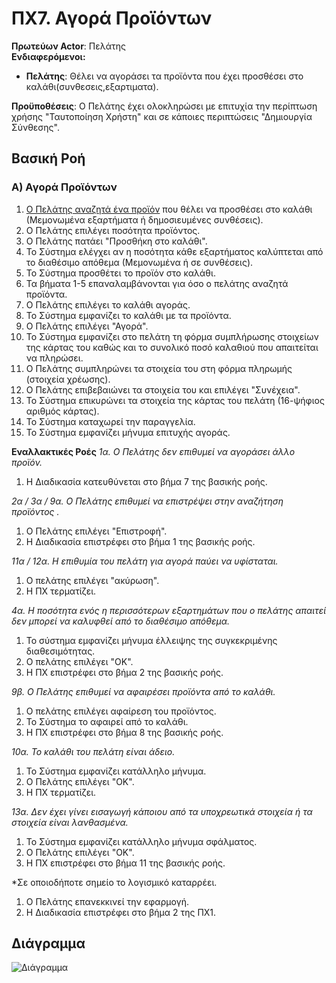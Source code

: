 # ΠΧ7. Αγορά Προϊόντων

**Πρωτεύων Actor**: Πελάτης  
**Ενδιαφερόμενοι:**
- **Πελάτης**: Θέλει να αγοράσει τα προϊόντα που έχει προσθέσει στο καλάθι(συνθεσεις,εξαρτιματα). 

**Προϋποθέσεις**: Ο Πελάτης έχει ολοκληρώσει με επιτυχία την περίπτωση χρήσης "Ταυτοποίηση Χρήστη" και σε κάποιες περιπτώσεις "Δημιουργία Σύνθεσης". 
## Βασική Ροή

### Α) Αγορά Προϊόντων

1. [Ο Πελάτης αναζητά ένα προϊόν](uc2-product-search.md) που θέλει να προσθέσει στο καλάθι (Μεμονωμένα εξαρτήματα ή δημοσιευμένες συνθέσεις).
2. Ο Πελάτης επιλέγει ποσότητα προϊόντος.
3. Ο Πελάτης πατάει "Προσθήκη στο καλάθι".
4. Το Σύστημα ελέγχει αν η ποσότητα κάθε εξαρτήματος καλύπτεται από το διαθέσιμο απόθεμα (Μεμονωμένα ή σε συνθέσεις).
5. Το Σύστημα προσθέτει το προϊόν  στο καλάθι.
6. Τα βήματα 1-5 επαναλαμβάνονται για όσο ο πελάτης αναζητά προϊόντα.
7. Ο Πελάτης επιλέγει το καλάθι αγοράς. 
8. Το Σύστημα εμφανίζει το καλάθι με τα προϊόντα. 
9. Ο Πελάτης επιλέγει "Αγορά".
10. Το Σύστημα εμφανίζει στο πελάτη τη φόρμα συμπλήρωσης στοιχείων της κάρτας του καθώς και το συνολικό ποσό καλαθιού που απαιτείται να πληρώσει.
11. Ο Πελάτης συμπληρώνει τα στοιχεία του στη φόρμα πληρωμής (στοιχεία χρέωσης).
12. Ο Πελάτης επιβεβαιώνει τα στοιχεία του και επιλέγει "Συνέχεια".
13. Το Σύστημα επικυρώνει τα στοιχεία της κάρτας του πελάτη (16-ψήφιος αριθμός κάρτας).
14. Το Σύστημα καταχωρεί την παραγγελία.
15. Το Σύστημα εμφανίζει μήνυμα επιτυχής αγοράς. 


**Εναλλακτικές Ροές**
*1α. Ο Πελάτης δεν επιθυμεί να αγοράσει  άλλο προϊόν.*
1. Η Διαδικασία  κατευθύνεται στο βήμα 7 της βασικής ροής.

*2α / 3α / 9α. Ο Πελάτης επιθυμεί να επιστρέψει στην αναζήτηση προϊόντος .*
1. Ο Πελάτης επιλέγει "Επιστροφή".
2. Η Διαδικασία επιστρέφει στο βήμα 1 της βασικής ροής.

*11α / 12α. Η επιθυμία του πελάτη για αγορά παύει να υφίσταται.*
1. Ο πελάτης  επιλέγει "ακύρωση".
2. Η ΠΧ τερματίζει.

*4α. Η ποσότητα ενός η περισσότερων εξαρτημάτων που ο πελάτης απαιτεί δεν μπορεί να καλυφθεί από το διαθέσιμο απόθεμα.*
1. Το σύστημα εμφανίζει μήνυμα έλλειψης της συγκεκριμένης διαθεσιμότητας.
2. Ο πελάτης επιλέγει "ΟΚ".
3. Η ΠΧ επιστρέφει στο βήμα 2 της βασικής ροής.

*9β. Ο Πελάτης επιθυμεί να αφαιρέσει προϊόντα από το καλάθι.*
1. Ο πελάτης επιλέγει αφαίρεση του προϊόντος.
2. Το Σύστημα το αφαιρεί από το καλάθι.
3. Η ΠΧ επιστρέφει στο βήμα 8 της βασικής ροής.

*10α. Το καλάθι του πελάτη είναι άδειο.*
1. Το Σύστημα εμφανίζει κατάλληλο μήνυμα.
2. Ο Πελάτης επιλέγει "ΟΚ".
3. Η ΠΧ τερματίζει.

*13α. Δεν έχει γίνει εισαγωγή κάποιου από τα υποχρεωτικά στοιχεία ή τα στοιχεία είναι λανθασμένα.*
1. Το Σύστημα εμφανίζει κατάλληλο μήνυμα σφάλματος.
2. Ο Πελάτης επιλέγει "ΟΚ".
3. Η ΠΧ επιστρέφει στο βήμα 11 της βασικής ροής.


*Σε οποιοδήποτε σημείο το λογισμικό καταρρέει.
1. Ο Πελάτης επανεκκινεί την εφαρμογή. 
2. Η Διαδικασία επιστρέφει στο βήμα 2 της ΠΧ1.


## Διάγραμμα
![Διάγραμμα]()